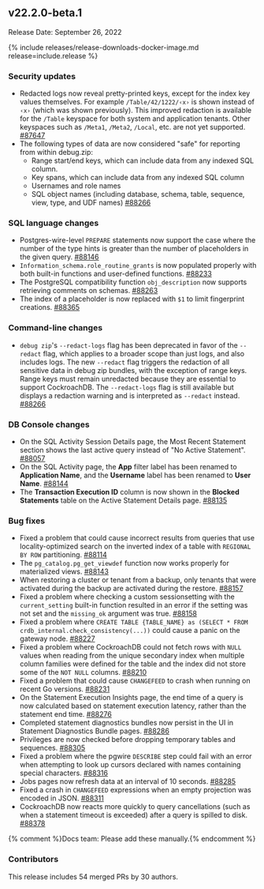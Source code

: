 ## v22.2.0-beta.1

Release Date: September 26, 2022

{% include releases/release-downloads-docker-image.md release=include.release %}

<h3 id="v22-2-0-beta-1-security-updates">Security updates</h3>

- Redacted logs now reveal pretty-printed keys, except for the index key values themselves. For example `/Table/42/1222/‹x›` is shown instead of `‹x›` (which was shown previously). This improved redaction is available for the `/Table` keyspace for both system and application tenants. Other keyspaces such as `/Meta1`, `/Meta2`, `/Local`, etc. are not yet supported. [#87647][#87647]
- The following types of data are now considered "safe" for reporting from within debug.zip:
    - Range start/end keys, which can include data from any indexed   SQL column.
    - Key spans, which can include data from any indexed SQL column
    - Usernames and role names
    - SQL object names (including database, schema, table, sequence, view, type, and UDF names)
[#88266][#88266]

<h3 id="v22-2-0-beta-1-sql-language-changes">SQL language changes</h3>

- Postgres-wire-level `PREPARE` statements now support the case where the number of the type hints is greater than the number of placeholders in the given query. [#88146][#88146]
- `Information_schema.role_routine_grants` is now populated properly with both built-in functions and user-defined functions. [#88233][#88233]
- The PostgreSQL compatibility function `obj_description` now supports retrieving comments on schemas. [#88263][#88263]
- The index of a placeholder is now replaced with `$1` to limit fingerprint creations. [#88365][#88365]

<h3 id="v22-2-0-beta-1-command-line-changes">Command-line changes</h3>

- `debug zip`'s `--redact-logs` flag has been deprecated in favor of the `--redact` flag, which applies to a broader scope than just logs, and also includes logs. The new `--redact` flag triggers the redaction of all sensitive data in debug zip bundles, with the exception of range keys. Range keys must remain unredacted because they are essential to support CockroachDB. The `--redact-logs` flag is still available but displays a redaction warning and is interpreted as `--redact` instead. [#88266][#88266]

<h3 id="v22-2-0-beta-1-db-console-changes">DB Console changes</h3>

- On the SQL Activity Session Details page, the Most Recent Statement section shows the last active query instead of "No Active Statement". [#88057][#88057]
- On the SQL Activity page, the **App** filter label has been renamed to **Application Name**, and the **Username** label has been renamed to **User Name**. [#88144][#88144]
- The **Transaction Execution ID** column is now shown in the **Blocked Statements** table on the Active Statement Details page. [#88135][#88135]

<h3 id="v22-2-0-beta-1-bug-fixes">Bug fixes</h3>

- Fixed a problem that could cause incorrect results from queries that use locality-optimized search on the inverted index of a table with `REGIONAL BY ROW` partitioning. [#88114][#88114]
- The `pg_catalog.pg_get_viewdef` function now works properly for materialized views. [#88143][#88143]
- When restoring a cluster or tenant from a backup, only tenants that were activated during the backup are activated during the restore. [#88157][#88157]
- Fixed a problem where checking a custom sessionsetting with the `current_setting` built-in function resulted in an error if the setting was not set and the `missing_ok` argument was true. [#88158][#88158]
- Fixed a problem where `CREATE TABLE {TABLE_NAME} as (SELECT * FROM crdb_internal.check_consistency(...))` could cause a panic on the gateway node. [#88227][#88227]
- Fixed a problem where CockroachDB could not fetch rows with `NULL` values when reading from the unique secondary index when multiple column families were defined for the table and the index did not store some of the `NOT NULL` columns. [#88210][#88210]
- Fixed a problem that could cause `CHANGEFEED` to crash when running on recent Go versions. [#88231][#88231]
- On the Statement Execution Insights page, the end time of a query is now calculated based on statement execution latency, rather than the statement end time. [#88276][#88276]
- Completed statement diagnostics bundles now persist in the UI in Statement Diagnostics Bundle pages. [#88286][#88286]
- Privileges are now checked before dropping temporary tables and sequences. [#88305][#88305]
- Fixed a problem where the pgwire `DESCRIBE` step could fail with an error when attempting to look up cursors declared with names containing special characters. [#88316][#88316]
- Jobs pages now refresh data at an interval of 10 seconds. [#88285][#88285]
- Fixed a crash in `CHANGEFEED` expressions when an empty projection was encoded in JSON. [#88311][#88311]
- CockroachDB now reacts more quickly to query cancellations (such as when a statement timeout is exceeded) after a query is spilled to disk. [#88378][#88378]


{% comment %}Docs team: Please add these manually.{% endcomment %}

<h3 id="v22-2-0-beta-1-contributors">Contributors</h3>

This release includes 54 merged PRs by 30 authors.


[#87647]: https://github.com/cockroachdb/cockroach/pull/87647
[#88057]: https://github.com/cockroachdb/cockroach/pull/88057
[#88114]: https://github.com/cockroachdb/cockroach/pull/88114
[#88135]: https://github.com/cockroachdb/cockroach/pull/88135
[#88143]: https://github.com/cockroachdb/cockroach/pull/88143
[#88144]: https://github.com/cockroachdb/cockroach/pull/88144
[#88146]: https://github.com/cockroachdb/cockroach/pull/88146
[#88157]: https://github.com/cockroachdb/cockroach/pull/88157
[#88158]: https://github.com/cockroachdb/cockroach/pull/88158
[#88210]: https://github.com/cockroachdb/cockroach/pull/88210
[#88227]: https://github.com/cockroachdb/cockroach/pull/88227
[#88231]: https://github.com/cockroachdb/cockroach/pull/88231
[#88233]: https://github.com/cockroachdb/cockroach/pull/88233
[#88263]: https://github.com/cockroachdb/cockroach/pull/88263
[#88266]: https://github.com/cockroachdb/cockroach/pull/88266
[#88276]: https://github.com/cockroachdb/cockroach/pull/88276
[#88285]: https://github.com/cockroachdb/cockroach/pull/88285
[#88286]: https://github.com/cockroachdb/cockroach/pull/88286
[#88305]: https://github.com/cockroachdb/cockroach/pull/88305
[#88311]: https://github.com/cockroachdb/cockroach/pull/88311
[#88316]: https://github.com/cockroachdb/cockroach/pull/88316
[#88365]: https://github.com/cockroachdb/cockroach/pull/88365
[#88378]: https://github.com/cockroachdb/cockroach/pull/88378
